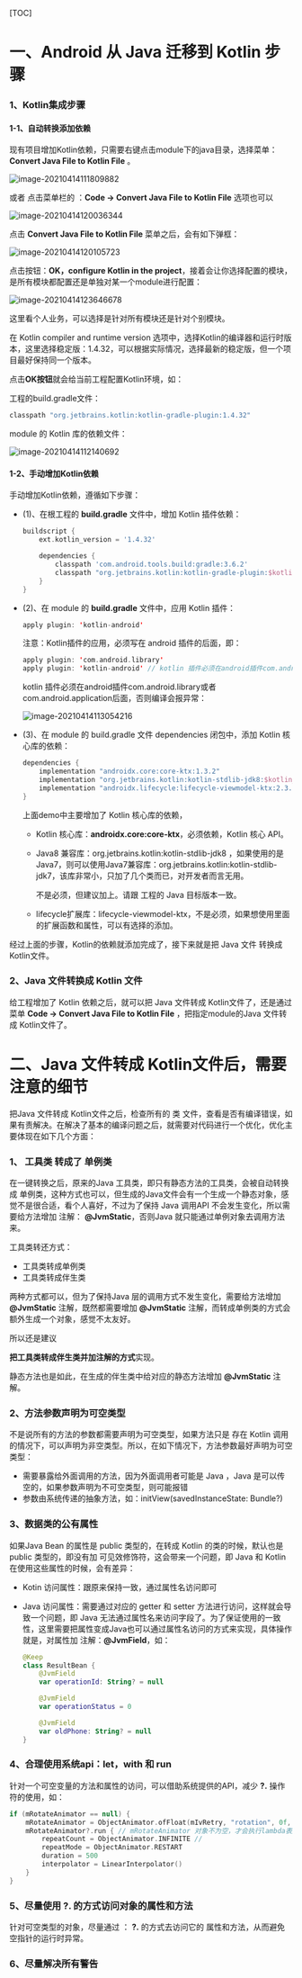[TOC]



# 一、Android 从 Java 迁移到 Kotlin 步骤

### 1、Kotlin集成步骤	



#### 1-1、自动转换添加依赖

现有项目增加Kotlin依赖，只需要右键点击module下的java目录，选择菜单：**Convert Java File to Kotlin File** 。

![image-20210414111809882](https://raw.githubusercontent.com/meiSThub/BlogImage/master/2020/image-20210414111809882.png)



或者 点击菜单栏的 ：**Code -> Convert Java File to Kotlin File** 选项也可以

![image-20210414120036344](https://raw.githubusercontent.com/meiSThub/BlogImage/master/2020/image-20210414120036344.png)



点击 **Convert Java File to Kotlin File** 菜单之后，会有如下弹框：

![image-20210414120105723](https://raw.githubusercontent.com/meiSThub/BlogImage/master/2020/image-20210414120105723.png)



点击按钮：**OK，configure Kotlin in the project**，接着会让你选择配置的模块，是所有模块都配置还是单独对某一个module进行配置：

![image-20210414123646678](https://raw.githubusercontent.com/meiSThub/BlogImage/master/2020/image-20210414123646678.png)

这里看个人业务，可以选择是针对所有模块还是针对个别模块。



在 Kotlin compiler and runtime version 选项中，选择Kotlin的编译器和运行时版本，这里选择稳定版：1.4.32，可以根据实际情况，选择最新的稳定版，但一个项目最好保持同一个版本。



点击**OK按钮**就会给当前工程配置Kotlin环境，如：



工程的build.gradle文件：

```groovy
classpath "org.jetbrains.kotlin:kotlin-gradle-plugin:1.4.32"
```



module 的 Kotlin 库的依赖文件：

![image-20210414112140692](https://raw.githubusercontent.com/meiSThub/BlogImage/master/2020/image-20210414112140692.png)



#### 1-2、手动增加Kotlin依赖

手动增加Kotlin依赖，遵循如下步骤：

* (1)、在根工程的 **build.gradle** 文件中，增加 Kotlin 插件依赖：

  ```groovy
  buildscript {
      ext.kotlin_version = '1.4.32'
  
      dependencies {
          classpath 'com.android.tools.build:gradle:3.6.2'
          classpath "org.jetbrains.kotlin:kotlin-gradle-plugin:$kotlin_version"
      }
  }
  ```

* (2)、在 module 的 **build.gradle** 文件中，应用 Kotlin 插件：

  ```kotlin
  apply plugin: 'kotlin-android'
  ```

  注意：Kotlin插件的应用，必须写在 android 插件的后面，即：

  ```kotlin
  apply plugin: 'com.android.library' 
  apply plugin: 'kotlin-android' // kotlin 插件必须在android插件com.android.library或者com.android.application后面
  
  ```

  

  kotlin 插件必须在android插件com.android.library或者com.android.application后面，否则编译会报异常：

  ![image-20210414113054216](https://raw.githubusercontent.com/meiSThub/BlogImage/master/2020/image-20210414113054216.png)



* (3)、在 module 的 build.gradle 文件 dependencies 闭包中，添加 Kotlin 核心库的依赖：

  ```groovy
  dependencies {
      implementation "androidx.core:core-ktx:1.3.2"
  	  implementation "org.jetbrains.kotlin:kotlin-stdlib-jdk8:$kotlin_version"
      implementation "androidx.lifecycle:lifecycle-viewmodel-ktx:2.3.1"   
  }
  ```

  上面demo中主要增加了 Kotlin 核心库的依赖，

  * Kotlin 核心库：**androidx.core:core-ktx**，必须依赖，Kotlin 核心 API。

  * Java8 兼容库：org.jetbrains.kotlin:kotlin-stdlib-jdk8 ，如果使用的是Java7，则可以使用Java7兼容库：org.jetbrains.kotlin:kotlin-stdlib-jdk7，该库非常小，只加了几个类而已，对开发者而言无用。

    不是必须，但建议加上。请跟 工程的 Java 目标版本一致。

  * lifecycle扩展库：lifecycle-viewmodel-ktx，不是必须，如果想使用里面的扩展函数和属性，可以有选择的添加。



经过上面的步骤，Kotlin的依赖就添加完成了，接下来就是把 Java 文件 转换成 Kotlin文件。



### 2、Java 文件转换成 Kotlin 文件

给工程增加了 Kotlin 依赖之后，就可以把 Java 文件转成 Kotlin文件了，还是通过菜单 **Code -> Convert Java File to Kotlin File** ，把指定module的Java 文件转成 Kotlin文件了。



# 二、Java 文件转成 Kotlin文件后，需要注意的细节

把Java 文件转成 Kotlin文件之后，检查所有的 类 文件，查看是否有编译错误，如果有责解决。在解决了基本的编译问题之后，就需要对代码进行一个优化，优化主要体现在如下几个方面：



### 1、 工具类 转成了 单例类

在一键转换之后，原来的Java 工具类，即只有静态方法的工具类，会被自动转换成 单例类，这种方式也可以，但生成的Java文件会有一个生成一个静态对象，感觉不是很合适，看个人喜好，不过为了保持 Java 调用API 不会发生变化，所以需要给方法增加 注解： **@JvmStatic**，否则Java 就只能通过单例对象去调用方法来。



工具类转还方式：

* 工具类转成单例类
* 工具类转成伴生类

两种方式都可以，但为了保持Java 层的调用方式不发生变化，需要给方法增加 **@JvmStatic** 注解，既然都需要增加 **@JvmStatic** 注解，而转成单例类的方式会额外生成一个对象，感觉不太友好。



所以还是建议



 **把工具类转成伴生类并加注解的方式**实现。



静态方法也是如此，在生成的伴生类中给对应的静态方法增加 **@JvmStatic** 注解。



### 2、方法参数声明为可空类型



不是说所有的方法的参数都需要声明为可空类型，如果方法只是 存在 Kotlin 调用的情况下，可以声明为非空类型。所以，在如下情况下，方法参数最好声明为可空类型：

* 需要暴露给外面调用的方法，因为外面调用者可能是 Java ，Java 是可以传空的，如果参数声明为不可空类型，则可能报错
* 参数由系统传递的抽象方法，如：initView(savedInstanceState: Bundle?)



### 3、数据类的公有属性



如果Java Bean 的属性是 public 类型的，在转成 Kotlin 的类的时候，默认也是 public 类型的，即没有加 可见效修饰符，这会带来一个问题，即 Java 和 Kotlin 在使用这些属性的时候，会有差异：



* Kotin 访问属性：跟原来保持一致，通过属性名访问即可

* Java 访问属性：需要通过对应的 getter 和 setter 方法进行访问，这样就会导致一个问题，即 Java 无法通过属性名来访问字段了。为了保证使用的一致性，这里需要把属性变成Java也可以通过属性名访问的方式来实现，具体操作就是，对属性加 注解：**@JvmField**，如：

  ```kotlin
  @Keep
  class ResultBean {
      @JvmField
      var operationId: String? = null
  
      @JvmField
      var operationStatus = 0
  
      @JvmField
      var oldPhone: String? = null
  }
  ```



### 4、合理使用系统api：let，with 和 run

针对一个可空变量的方法和属性的访问，可以借助系统提供的API，减少 **?.** 操作符的使用，如：

```kotlin
if (mRotateAnimator == null) {
    mRotateAnimator = ObjectAnimator.ofFloat(mIvRetry, "rotation", 0f, 360f)
    mRotateAnimator?.run { // mRotateAnimator 对象不为空，才会执行lambda表达式，并且lambda表达式自动带有ObjectAnimator 的作用域，可以直接调用其相关方法，而不需要通过: 对象.方法 的方式
        repeatCount = ObjectAnimator.INFINITE // 
        repeatMode = ObjectAnimator.RESTART
        duration = 500
        interpolator = LinearInterpolator()
    }
}
```



### 5、尽量使用 ?. 的方式访问对象的属性和方法



针对可空类型的对象，尽量通过 ： **?.** 的方式去访问它的 属性和方法，从而避免空指针的运行时异常。



### 6、尽量解决所有警告